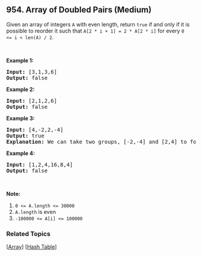 <!--|This file generated by command(leetcode description); DO NOT EDIT.    |-->
<!--+----------------------------------------------------------------------+-->
<!--|@author    Openset <openset.wang@gmail.com>                           |-->
<!--|@link      https://github.com/openset                                 |-->
<!--|@home      https://github.com/openset/leetcode                        |-->
<!--+----------------------------------------------------------------------+-->

## 954. Array of Doubled Pairs (Medium)

<p>Given an array of integers <code>A</code>&nbsp;with even length, return <code>true</code> if and only if it is possible to reorder it such that <code>A[2 * i + 1] = 2 * A[2 * i]</code> for every <code>0 &lt;=&nbsp;i &lt; len(A) / 2</code>.</p>

<p>&nbsp;</p>

<div>
<div>
<div>
<ol>
</ol>
</div>
</div>
</div>

<div>
<p><strong>Example 1:</strong></p>

<pre>
<strong>Input: </strong><span id="example-input-1-1">[3,1,3,6]</span>
<strong>Output: </strong><span id="example-output-1">false</span>
</pre>

<div>
<p><strong>Example 2:</strong></p>

<pre>
<strong>Input: </strong><span id="example-input-2-1">[2,1,2,6]</span>
<strong>Output: </strong><span id="example-output-2">false</span>
</pre>

<div>
<p><strong>Example 3:</strong></p>

<pre>
<strong>Input: </strong><span id="example-input-3-1">[4,-2,2,-4]</span>
<strong>Output: </strong><span id="example-output-3">true</span>
<strong>Explanation: </strong><span id="example-output-3">We can take two groups, [-2,-4] and [2,4] to form [-2,-4,2,4] or [2,4,-2,-4].</span>
</pre>

<div>
<p><strong>Example 4:</strong></p>

<pre>
<strong>Input: </strong><span id="example-input-4-1">[1,2,4,16,8,4]</span>
<strong>Output: </strong><span id="example-output-4">false</span>
</pre>

<p>&nbsp;</p>

<p><strong>Note:</strong></p>

<ol>
	<li><code>0 &lt;= A.length &lt;= 30000</code></li>
	<li><code>A.length</code> is even</li>
	<li><code>-100000 &lt;= A[i] &lt;= 100000</code></li>
</ol>
</div>
</div>
</div>
</div>


### Related Topics
[[Array](https://github.com/openset/leetcode/tree/master/tag/array/README.md)] [[Hash Table](https://github.com/openset/leetcode/tree/master/tag/hash-table/README.md)] 